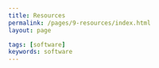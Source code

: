 ```yaml
---
title: Resources
permalink: /pages/9-resources/index.html
layout: page

tags: [software]
keywords: software
---
```


